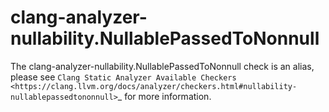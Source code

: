 clang-analyzer-nullability.NullablePassedToNonnull
==================================================

The clang-analyzer-nullability.NullablePassedToNonnull check is an
alias, please see
`Clang Static Analyzer Available Checkers <https://clang.llvm.org/docs/analyzer/checkers.html#nullability-nullablepassedtononnull>`\_
for more information.
